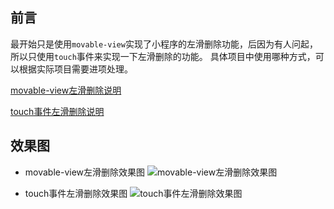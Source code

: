## 前言

最开始只是使用`movable-view`实现了小程序的左滑删除功能，后因为有人问起，所以只使用`touch`事件来实现一下左滑删除的功能。
具体项目中使用哪种方式，可以根据实际项目需要进项处理。

[movable-view左滑删除说明](https://github.com/XNAL/wxapp-movable-delete/blob/master/movable-delete.md)


[touch事件左滑删除说明](https://github.com/XNAL/wxapp-movable-delete/blob/master/touch-delete.md)

## 效果图

- movable-view左滑删除效果图
![movable-view左滑删除效果图](https://github.com/XNAL/wxapp-movable-delete/blob/master/screenshorts/moveable.gif)



- touch事件左滑删除效果图
![touch事件左滑删除效果图](https://github.com/XNAL/wxapp-movable-delete/blob/master/screenshorts/touch-delete.gif)


